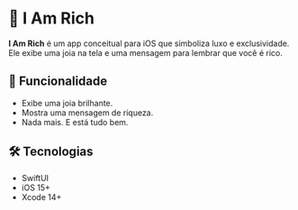 # 💎 I Am Rich

**I Am Rich** é um app conceitual para iOS que simboliza luxo e exclusividade. Ele exibe uma joia na tela e uma mensagem para lembrar que você é rico.

## 📱 Funcionalidade

- Exibe uma joia brilhante.
- Mostra uma mensagem de riqueza.
- Nada mais. E está tudo bem.

## 🛠️ Tecnologias

- SwiftUI
- iOS 15+
- Xcode 14+
